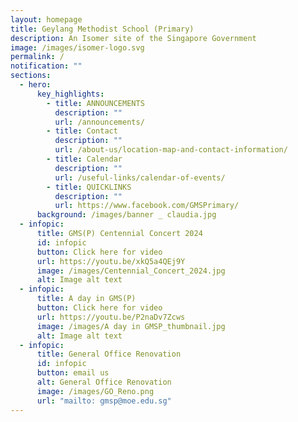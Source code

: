 ```yaml
---
layout: homepage
title: Geylang Methodist School (Primary)
description: An Isomer site of the Singapore Government
image: /images/isomer-logo.svg
permalink: /
notification: ""
sections:
  - hero:
      key_highlights:
        - title: ANNOUNCEMENTS
          description: ""
          url: /announcements/
        - title: Contact
          description: ""
          url: /about-us/location-map-and-contact-information/
        - title: Calendar
          description: ""
          url: /useful-links/calendar-of-events/
        - title: QUICKLINKS
          description: ""
          url: https://www.facebook.com/GMSPrimary/
      background: /images/banner _ claudia.jpg
  - infopic:
      title: GMS(P) Centennial Concert 2024
      id: infopic
      button: Click here for video
      url: https://youtu.be/xkQ5a4QEj9Y
      image: /images/Centennial_Concert_2024.jpg
      alt: Image alt text
  - infopic:
      title: A day in GMS(P)
      button: Click here for video
      url: https://youtu.be/P2naDv7Zcws
      image: /images/A day in GMSP_thumbnail.jpg
      alt: Image alt text
  - infopic:
      title: General Office Renovation
      id: infopic
      button: email us
      alt: General Office Renovation
      image: /images/GO_Reno.png
      url: "mailto: gmsp@moe.edu.sg"
---
```

